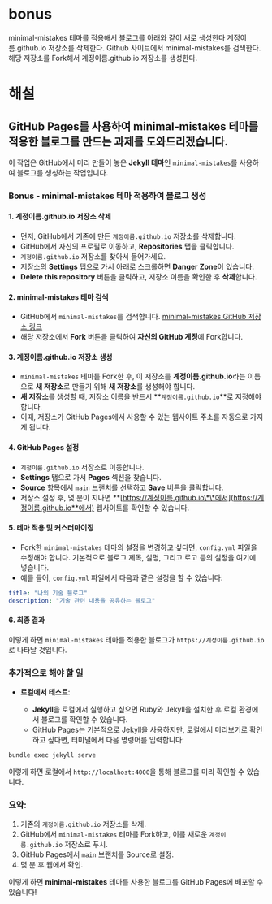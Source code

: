 # bonus
minimal-mistakes 테마를 적용해서 블로그를 아래와 같이 새로 생성한다
계정이름.github.io 저장소를 삭제한다.
Github 사이트에서 minimal-mistakes를 검색한다.
해당 저장소를 Fork해서 계정이름.github.io 저장소를 생성한다.

# 해설
## **GitHub Pages**를 사용하여 **minimal-mistakes** 테마를 적용한 블로그를 만드는 과제를 도와드리겠습니다.
이 작업은 GitHub에서 미리 만들어 놓은 **Jekyll 테마**인 `minimal-mistakes`를 사용하여 블로그를 생성하는 작업입니다.

### **Bonus - minimal-mistakes 테마 적용하여 블로그 생성**

#### 1. **계정이름.github.io 저장소 삭제**

* 먼저, GitHub에서 기존에 만든 `계정이름.github.io` 저장소를 삭제합니다.
* GitHub에서 자신의 프로필로 이동하고, **Repositories** 탭을 클릭합니다.
* `계정이름.github.io` 저장소를 찾아서 들어가세요.
* 저장소의 **Settings** 탭으로 가서 아래로 스크롤하면 **Danger Zone**이 있습니다.
* **Delete this repository** 버튼을 클릭하고, 저장소 이름을 확인한 후 **삭제**합니다.

#### 2. **minimal-mistakes 테마 검색**

* GitHub에서 `minimal-mistakes`를 검색합니다. [minimal-mistakes GitHub 저장소 링크](https://github.com/mmistakes/minimal-mistakes)
* 해당 저장소에서 **Fork** 버튼을 클릭하여 **자신의 GitHub 계정**에 Fork합니다.

#### 3. **계정이름.github.io 저장소 생성**

* `minimal-mistakes` 테마를 Fork한 후, 이 저장소를 **계정이름.github.io**라는 이름으로 **새 저장소**로 만들기 위해 **새 저장소**를 생성해야 합니다.
* **새 저장소**를 생성할 때, 저장소 이름을 반드시 \*\*`계정이름.github.io`\*\*로 지정해야 합니다.
* 이때, 저장소가 GitHub Pages에서 사용할 수 있는 웹사이트 주소를 자동으로 가지게 됩니다.

#### 4. **GitHub Pages 설정**

* `계정이름.github.io` 저장소로 이동합니다.
* **Settings** 탭으로 가서 **Pages** 섹션을 찾습니다.
* **Source** 항목에서 `main` 브랜치를 선택하고 **Save** 버튼을 클릭합니다.
* 저장소 설정 후, 몇 분이 지나면 \*\*[https://계정이름.github.io\*\*에서](https://계정이름.github.io**에서) 웹사이트를 확인할 수 있습니다.

#### 5. **테마 적용 및 커스터마이징**

* Fork한 `minimal-mistakes` 테마의 설정을 변경하고 싶다면, `config.yml` 파일을 수정해야 합니다. 기본적으로 블로그 제목, 설명, 그리고 로고 등의 설정을 여기에 넣습니다.
* 예를 들어, `config.yml` 파일에서 다음과 같은 설정을 할 수 있습니다:

```yaml
title: "나의 기술 블로그"
description: "기술 관련 내용을 공유하는 블로그"
```

#### 6. **최종 결과**

이렇게 하면 `minimal-mistakes` 테마를 적용한 블로그가 `https://계정이름.github.io`로 나타날 것입니다.

### 추가적으로 해야 할 일

* **로컬에서 테스트**:

  * **Jekyll**을 로컬에서 실행하고 싶으면 Ruby와 Jekyll을 설치한 후 로컬 환경에서 블로그를 확인할 수 있습니다.
  * GitHub Pages는 기본적으로 Jekyll을 사용하지만, 로컬에서 미리보기로 확인하고 싶다면, 터미널에서 다음 명령어를 입력합니다:

```bash
bundle exec jekyll serve
```

이렇게 하면 로컬에서 `http://localhost:4000`을 통해 블로그를 미리 확인할 수 있습니다.

### 요약:

1. 기존의 `계정이름.github.io` 저장소를 삭제.
2. GitHub에서 `minimal-mistakes` 테마를 Fork하고, 이를 새로운 `계정이름.github.io` 저장소로 푸시.
3. GitHub Pages에서 `main` 브랜치를 Source로 설정.
4. 몇 분 후 웹에서 확인.

이렇게 하면 **minimal-mistakes** 테마를 사용한 블로그를 GitHub Pages에 배포할 수 있습니다!

